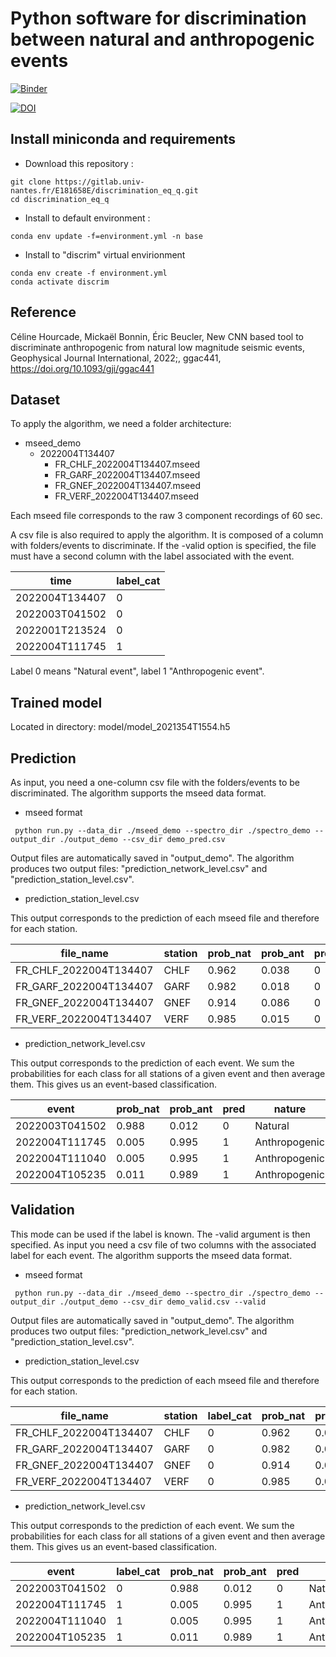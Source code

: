 #  Python software for discrimination between natural and anthropogenic events

[![Binder](https://mybinder.org/badge_logo.svg)](https://mybinder.org/v2/git/https%3A%2F%2Fgitlab.univ-nantes.fr%2FE181658E%2Fdiscrimination_eq_q/HEAD)

[![DOI](https://zenodo.org/badge/DOI/10.5281/zenodo.7064191.svg)](https://doi.org/10.5281/zenodo.7064191)

## Install miniconda and requirements

* Download this repository :

```
git clone https://gitlab.univ-nantes.fr/E181658E/discrimination_eq_q.git
cd discrimination_eq_q
```

* Install to default environment :

```
conda env update -f=environment.yml -n base
```

* Install to "discrim" virtual envirionment

```
conda env create -f environment.yml
conda activate discrim
```

## Reference

Céline Hourcade, Mickaël Bonnin, Éric Beucler, New CNN based tool to discriminate anthropogenic from natural low magnitude seismic events, Geophysical Journal International, 2022;, ggac441, https://doi.org/10.1093/gji/ggac441

## Dataset

To apply the algorithm, we need a folder architecture:
 * mseed_demo
   * 2022004T134407
        * FR_CHLF_2022004T134407.mseed
        * FR_GARF_2022004T134407.mseed
        * FR_GNEF_2022004T134407.mseed
        * FR_VERF_2022004T134407.mseed

Each mseed file corresponds to the raw 3 component recordings of 60 sec.

A csv file is also required to apply the algorithm. 
It is composed of a column with folders/events to discriminate. If the -valid option is specified, the file must have a second column with the label associated with the event. 


| time     | label_cat      |
| ------------- | ------------- |
| 2022004T134407         | 0         |
| 2022003T041502         | 0         | 
| 2022001T213524         | 0         | 
| 2022004T111745         | 1         | 

Label 0 means "Natural event", label 1 "Anthropogenic event".

## Trained model

Located in directory: model/model_2021354T1554.h5


## Prediction

As input, you need a one-column csv file with the folders/events to be discriminated.
The algorithm supports the mseed data format.

-  mseed format
```
 python run.py --data_dir ./mseed_demo --spectro_dir ./spectro_demo --output_dir ./output_demo --csv_dir demo_pred.csv
```

Output files are automatically saved in "output_demo".
The algorithm produces two output files: "prediction_network_level.csv" and "prediction_station_level.csv".

-  prediction_station_level.csv

This output corresponds to the prediction of each mseed file and therefore for each station.

| file_name     | station      | prob_nat   | prob_ant   | pred   | nature
| ------------- | ------------- | --------    |--------    |--------    |--------    |
| FR_CHLF_2022004T134407         | CHLF         | 0.962   |0.038    | 0   | Natural   |
| FR_GARF_2022004T134407         | GARF         | 0.982   |0.018    | 0   | Natural   |
| FR_GNEF_2022004T134407         | GNEF         | 0.914   |0.086    | 0   | Natural   |
| FR_VERF_2022004T134407         | VERF         | 0.985   |0.015    | 0   | Natural   |

-  prediction_network_level.csv

This output corresponds to the prediction of each event. We sum the probabilities for each class for all stations of a given
event and then average them. This gives us an event-based classification.

| event      | prob_nat   | prob_ant   | pred   | nature
| ------------- | ------------- | --------    |--------    |--------    |
| 2022003T041502         | 0.988           | 0.012   | 0 |  Natural   |
| 2022004T111745          | 0.005   |0.995    | 1   | Anthropogenic   |
| 2022004T111040         | 0.005   |0.995  | 1   | Anthropogenic   |
| 2022004T105235        | 0.011  |0.989 | 1   | Anthropogenic   |



## Validation

This mode can be used if the label is known. The -valid argument is then specified.
As input you need a csv file of two columns with the associated label for each event.
The algorithm supports the mseed data format.

-  mseed format
```
 python run.py --data_dir ./mseed_demo --spectro_dir ./spectro_demo --output_dir ./output_demo --csv_dir demo_valid.csv --valid
```

Output files are automatically saved in "output_demo".
The algorithm produces two output files: "prediction_network_level.csv" and "prediction_station_level.csv".

-  prediction_station_level.csv

This output corresponds to the prediction of each mseed file and therefore for each station.

| file_name     | station  |   label_cat | prob_nat   | prob_ant   | pred   | nature   |
| ------------- | ------------- | --------    |--------    |--------    |--------    |  --------    |
| FR_CHLF_2022004T134407         | CHLF    | 0     | 0.962   |0.038    | 0   | Natural   |
| FR_GARF_2022004T134407         | GARF    | 0      | 0.982   |0.018    | 0   | Natural   |
| FR_GNEF_2022004T134407         | GNEF    | 0      | 0.914   |0.086    | 0   | Natural   |
| FR_VERF_2022004T134407         | VERF    | 0      | 0.985   |0.015    | 0   | Natural   |

-  prediction_network_level.csv

This output corresponds to the prediction of each event. We sum the probabilities for each class for all stations of a given
event and then average them. This gives us an event-based classification.

| event     | label_cat | prob_nat   | prob_ant   | pred   | nature   |
| ------------- | ------------- | --------    |--------    |--------    |  --------    |
| 2022003T041502    | 0      | 0.988           | 0.012   | 0 |  Natural   |
| 2022004T111745    | 1      | 0.005   |0.995    | 1   | Anthropogenic   |
| 2022004T111040    | 1     | 0.005   |0.995  | 1   | Anthropogenic   |
| 2022004T105235    | 1    | 0.011  |0.989 | 1   | Anthropogenic   |

